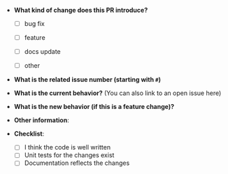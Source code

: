 * **What kind of change does this PR introduce?**
  - [ ] bug fix
  - [ ] feature
  - [ ] docs update
  - [ ] other



* **What is the related issue number (starting with `#`)**



* **What is the current behavior?** (You can also link to an open issue here)



* **What is the new behavior (if this is a feature change)?**



* **Other information**:


* **Checklist**:

  - [ ] I think the code is well written
  - [ ] Unit tests for the changes exist
  - [ ] Documentation reflects the changes
